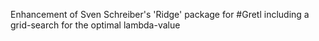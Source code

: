 Enhancement of Sven Schreiber's 'Ridge' package for #Gretl including a grid-search for the optimal lambda-value
